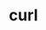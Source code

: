 ---
title: "curl"
layout: cache
categories: [package, v0.22.0]
meta: {"versions": ["8.7.1"], "compilers": ["apple-clang@=15.0.0", "cce@=15.0.1", "gcc@=10.2.1", "gcc@=10.3.0", "gcc@=11.1.0", "gcc@=11.4.0", "gcc@=12.3.0", "gcc@=7.3.1", "gcc@=7.5.0", "gcc@=9.4.0", "oneapi@=2023.2.0", "oneapi@=2024.0.0"], "oss": ["amzn2", "centos7", "rhel8", "sle_hpc15", "ubuntu18.04", "ubuntu20.04", "ubuntu22.04", "ventura"], "platforms": ["darwin", "linux"], "targets": ["aarch64", "neoverse_n1", "neoverse_v1", "neoverse_v2", "ppc64le", "x86_64_v3", "x86_64_v4", "zen4"], "stacks": ["aws-isc", "aws-isc-aarch64", "aws-pcluster-neoverse_v1", "aws-pcluster-x86_64_v4", "build_systems", "data-vis-sdk", "developer-tools", "developer-tools-manylinux2014", "e4s", "e4s-cray-rhel", "e4s-cray-sles", "e4s-neoverse-v2", "e4s-neoverse_v1", "e4s-oneapi", "e4s-power", "e4s-rocm-external", "ml-darwin-aarch64-mps", "ml-linux-x86_64-cpu", "ml-linux-x86_64-cuda", "radiuss", "radiuss-aws", "radiuss-aws-aarch64", "root", "tutorial"], "num_specs": 25, "num_specs_by_stack": {"ml-darwin-aarch64-mps": 1, "root": 25, "aws-isc-aarch64": 2, "radiuss-aws-aarch64": 2, "radiuss-aws": 1, "aws-isc": 1, "aws-pcluster-neoverse_v1": 2, "e4s-cray-rhel": 1, "developer-tools-manylinux2014": 1, "aws-pcluster-x86_64_v4": 2, "radiuss": 1, "build_systems": 2, "e4s-cray-sles": 1, "developer-tools": 1, "e4s-power": 2, "data-vis-sdk": 1, "e4s-neoverse_v1": 1, "e4s-neoverse-v2": 1, "e4s": 3, "ml-linux-x86_64-cpu": 1, "tutorial": 3, "e4s-rocm-external": 1, "ml-linux-x86_64-cuda": 1, "e4s-oneapi": 1}}
spec_details: [{"hash": "3h6g5jhsiblitlbl7ayeu5tgz3ro3vei", "compiler": "apple-clang@=15.0.0", "versions": ["8.7.1"], "os": "ventura", "platform": "darwin", "target": "aarch64", "variants": ["build_system=autotools", "~gssapi", "~ldap", "~libidn2", "~librtmp", "libs=shared,static", "~libssh", "~libssh2", "+nghttp2", "tls=secure_transport"], "stacks": ["ml-darwin-aarch64-mps", "root"], "size": "-", "tarball": "https://binaries.spack.io/releases/v0.22.0/build_cache/darwin-ventura-aarch64/apple-clang-15.0.0/curl-8.7.1/darwin-ventura-aarch64-apple-clang-15.0.0-curl-8.7.1-3h6g5jhsiblitlbl7ayeu5tgz3ro3vei.spack"}, {"hash": "fcgmxnjozmu753sh5ttnuxtr2uoj2vuk", "compiler": "gcc@=7.3.1", "versions": ["8.7.1"], "os": "amzn2", "platform": "linux", "target": "aarch64", "variants": ["build_system=autotools", "~gssapi", "~ldap", "~libidn2", "~librtmp", "libs=shared,static", "~libssh", "~libssh2", "+nghttp2", "tls=openssl"], "stacks": ["aws-isc-aarch64", "radiuss-aws-aarch64", "root"], "size": "-", "tarball": "https://binaries.spack.io/releases/v0.22.0/build_cache/linux-amzn2-aarch64/gcc-7.3.1/curl-8.7.1/linux-amzn2-aarch64-gcc-7.3.1-curl-8.7.1-fcgmxnjozmu753sh5ttnuxtr2uoj2vuk.spack"}, {"hash": "yuf5vg2atcp7qiqjlrnhwxsu5blqhjbz", "compiler": "gcc@=7.3.1", "versions": ["8.7.1"], "os": "amzn2", "platform": "linux", "target": "x86_64_v3", "variants": ["build_system=autotools", "~gssapi", "~ldap", "~libidn2", "~librtmp", "libs=shared,static", "~libssh", "~libssh2", "+nghttp2", "tls=openssl"], "stacks": ["radiuss-aws", "aws-isc", "root"], "size": "-", "tarball": "https://binaries.spack.io/releases/v0.22.0/build_cache/linux-amzn2-x86_64_v3/gcc-7.3.1/curl-8.7.1/linux-amzn2-x86_64_v3-gcc-7.3.1-curl-8.7.1-yuf5vg2atcp7qiqjlrnhwxsu5blqhjbz.spack"}, {"hash": "5cmzskme4ye4azlnohgx5nq47fhb24j2", "compiler": "gcc@=7.3.1", "versions": ["8.7.1"], "os": "amzn2", "platform": "linux", "target": "neoverse_n1", "variants": ["build_system=autotools", "~gssapi", "~ldap", "~libidn2", "~librtmp", "libs=shared,static", "~libssh", "~libssh2", "+nghttp2", "tls=openssl"], "stacks": ["aws-isc-aarch64", "radiuss-aws-aarch64", "root"], "size": "-", "tarball": "https://binaries.spack.io/releases/v0.22.0/build_cache/linux-amzn2-neoverse_n1/gcc-7.3.1/curl-8.7.1/linux-amzn2-neoverse_n1-gcc-7.3.1-curl-8.7.1-5cmzskme4ye4azlnohgx5nq47fhb24j2.spack"}, {"hash": "ayhez2czr45xte4dp5zr4uia3u6bx7xy", "compiler": "gcc@=12.3.0", "versions": ["8.7.1"], "os": "amzn2", "platform": "linux", "target": "neoverse_n1", "variants": ["build_system=autotools", "~gssapi", "~ldap", "~libidn2", "~librtmp", "libs=shared,static", "~libssh", "~libssh2", "+nghttp2", "tls=openssl"], "stacks": ["root", "aws-pcluster-neoverse_v1"], "size": "-", "tarball": "https://binaries.spack.io/releases/v0.22.0/build_cache/linux-amzn2-neoverse_n1/gcc-12.3.0/curl-8.7.1/linux-amzn2-neoverse_n1-gcc-12.3.0-curl-8.7.1-ayhez2czr45xte4dp5zr4uia3u6bx7xy.spack"}, {"hash": "qztvjchbpwh2zlvt64slzqnr4acvkb5l", "compiler": "gcc@=12.3.0", "versions": ["8.7.1"], "os": "amzn2", "platform": "linux", "target": "neoverse_v1", "variants": ["build_system=autotools", "~gssapi", "~ldap", "~libidn2", "~librtmp", "libs=shared,static", "~libssh", "~libssh2", "+nghttp2", "tls=openssl"], "stacks": ["root", "aws-pcluster-neoverse_v1"], "size": "-", "tarball": "https://binaries.spack.io/releases/v0.22.0/build_cache/linux-amzn2-neoverse_v1/gcc-12.3.0/curl-8.7.1/linux-amzn2-neoverse_v1-gcc-12.3.0-curl-8.7.1-qztvjchbpwh2zlvt64slzqnr4acvkb5l.spack"}, {"hash": "zfkncwlue7pinxtqbceimm6l6n3rijfh", "compiler": "cce@=15.0.1", "versions": ["8.7.1"], "os": "rhel8", "platform": "linux", "target": "zen4", "variants": ["build_system=autotools", "~gssapi", "~ldap", "~libidn2", "~librtmp", "libs=shared,static", "~libssh", "~libssh2", "+nghttp2", "tls=openssl"], "stacks": ["e4s-cray-rhel", "root"], "size": "-", "tarball": "https://binaries.spack.io/releases/v0.22.0/build_cache/linux-rhel8-zen4/cce-15.0.1/curl-8.7.1/linux-rhel8-zen4-cce-15.0.1-curl-8.7.1-zfkncwlue7pinxtqbceimm6l6n3rijfh.spack"}, {"hash": "aimw7j5gnihl6sif53muixjyhr5jgofv", "compiler": "gcc@=10.2.1", "versions": ["8.7.1"], "os": "centos7", "platform": "linux", "target": "x86_64_v3", "variants": ["build_system=autotools", "~gssapi", "~ldap", "~libidn2", "~librtmp", "libs=shared,static", "~libssh", "~libssh2", "+nghttp2", "tls=openssl"], "stacks": ["developer-tools-manylinux2014", "root"], "size": "-", "tarball": "https://binaries.spack.io/releases/v0.22.0/build_cache/linux-centos7-x86_64_v3/gcc-10.2.1/curl-8.7.1/linux-centos7-x86_64_v3-gcc-10.2.1-curl-8.7.1-aimw7j5gnihl6sif53muixjyhr5jgofv.spack"}, {"hash": "nfnvzg5aexfbbq55nyxxoecsf7zmmjou", "compiler": "oneapi@=2023.2.0", "versions": ["8.7.1"], "os": "amzn2", "platform": "linux", "target": "x86_64_v4", "variants": ["build_system=autotools", "~gssapi", "~ldap", "~libidn2", "~librtmp", "libs=shared,static", "~libssh", "~libssh2", "+nghttp2", "tls=openssl"], "stacks": ["aws-pcluster-x86_64_v4", "root"], "size": "-", "tarball": "https://binaries.spack.io/releases/v0.22.0/build_cache/linux-amzn2-x86_64_v4/oneapi-2023.2.0/curl-8.7.1/linux-amzn2-x86_64_v4-oneapi-2023.2.0-curl-8.7.1-nfnvzg5aexfbbq55nyxxoecsf7zmmjou.spack"}, {"hash": "3rnkzp22eynxurps33vdwllqcbtysj2a", "compiler": "oneapi@=2023.2.0", "versions": ["8.7.1"], "os": "amzn2", "platform": "linux", "target": "x86_64_v3", "variants": ["build_system=autotools", "~gssapi", "~ldap", "~libidn2", "~librtmp", "libs=shared,static", "~libssh", "~libssh2", "+nghttp2", "tls=openssl"], "stacks": ["aws-pcluster-x86_64_v4", "root"], "size": "-", "tarball": "https://binaries.spack.io/releases/v0.22.0/build_cache/linux-amzn2-x86_64_v3/oneapi-2023.2.0/curl-8.7.1/linux-amzn2-x86_64_v3-oneapi-2023.2.0-curl-8.7.1-3rnkzp22eynxurps33vdwllqcbtysj2a.spack"}, {"hash": "nfdknkwsphtzgnpqcxu7ik2ax4mteuf4", "compiler": "gcc@=7.5.0", "versions": ["8.7.1"], "os": "ubuntu18.04", "platform": "linux", "target": "x86_64_v3", "variants": ["build_system=autotools", "~gssapi", "~ldap", "~libidn2", "~librtmp", "libs=shared,static", "~libssh", "~libssh2", "+nghttp2", "tls=openssl"], "stacks": ["radiuss", "build_systems", "root"], "size": "-", "tarball": "https://binaries.spack.io/releases/v0.22.0/build_cache/linux-ubuntu18.04-x86_64_v3/gcc-7.5.0/curl-8.7.1/linux-ubuntu18.04-x86_64_v3-gcc-7.5.0-curl-8.7.1-nfdknkwsphtzgnpqcxu7ik2ax4mteuf4.spack"}, {"hash": "72uv5ynrvozrfv5l2uyo7juitzmra2yf", "compiler": "gcc@=10.3.0", "versions": ["8.7.1"], "os": "sle_hpc15", "platform": "linux", "target": "x86_64_v4", "variants": ["build_system=autotools", "~gssapi", "~ldap", "~libidn2", "~librtmp", "libs=shared,static", "~libssh", "~libssh2", "+nghttp2", "tls=openssl"], "stacks": ["e4s-cray-sles", "root"], "size": "-", "tarball": "https://binaries.spack.io/releases/v0.22.0/build_cache/linux-sle_hpc15-x86_64_v4/gcc-10.3.0/curl-8.7.1/linux-sle_hpc15-x86_64_v4-gcc-10.3.0-curl-8.7.1-72uv5ynrvozrfv5l2uyo7juitzmra2yf.spack"}, {"hash": "p5shznbet7476tumvxqq2gbsfpi2sbwj", "compiler": "gcc@=7.5.0", "versions": ["8.7.1"], "os": "ubuntu18.04", "platform": "linux", "target": "x86_64_v3", "variants": ["build_system=autotools", "~gssapi", "~ldap", "~libidn2", "~librtmp", "libs=shared,static", "~libssh", "~libssh2", "+nghttp2", "tls=openssl"], "stacks": ["developer-tools", "root"], "size": "-", "tarball": "https://binaries.spack.io/releases/v0.22.0/build_cache/linux-ubuntu18.04-x86_64_v3/gcc-7.5.0/curl-8.7.1/linux-ubuntu18.04-x86_64_v3-gcc-7.5.0-curl-8.7.1-p5shznbet7476tumvxqq2gbsfpi2sbwj.spack"}, {"hash": "46wbz5sytkbmuv4zzovisamwuniwj4fq", "compiler": "gcc@=7.5.0", "versions": ["8.7.1"], "os": "ubuntu18.04", "platform": "linux", "target": "x86_64_v3", "variants": ["build_system=autotools", "~gssapi", "~ldap", "+libidn2", "~librtmp", "libs=shared,static", "~libssh", "~libssh2", "+nghttp2", "tls=openssl"], "stacks": ["build_systems", "root"], "size": "-", "tarball": "https://binaries.spack.io/releases/v0.22.0/build_cache/linux-ubuntu18.04-x86_64_v3/gcc-7.5.0/curl-8.7.1/linux-ubuntu18.04-x86_64_v3-gcc-7.5.0-curl-8.7.1-46wbz5sytkbmuv4zzovisamwuniwj4fq.spack"}, {"hash": "tqxxshaoilhj7vemhb2r7xbcqw53atyj", "compiler": "gcc@=9.4.0", "versions": ["8.7.1"], "os": "ubuntu20.04", "platform": "linux", "target": "ppc64le", "variants": ["build_system=autotools", "~gssapi", "~ldap", "~libidn2", "~librtmp", "libs=shared,static", "~libssh", "~libssh2", "+nghttp2", "tls=openssl"], "stacks": ["e4s-power", "root"], "size": "-", "tarball": "https://binaries.spack.io/releases/v0.22.0/build_cache/linux-ubuntu20.04-ppc64le/gcc-9.4.0/curl-8.7.1/linux-ubuntu20.04-ppc64le-gcc-9.4.0-curl-8.7.1-tqxxshaoilhj7vemhb2r7xbcqw53atyj.spack"}, {"hash": "oky4yofsrxchmxnw2k4rpzwrr5ae4yys", "compiler": "gcc@=9.4.0", "versions": ["8.7.1"], "os": "ubuntu20.04", "platform": "linux", "target": "ppc64le", "variants": ["build_system=autotools", "~gssapi", "~ldap", "+libidn2", "~librtmp", "libs=shared,static", "~libssh", "~libssh2", "+nghttp2", "tls=openssl"], "stacks": ["e4s-power", "root"], "size": "-", "tarball": "https://binaries.spack.io/releases/v0.22.0/build_cache/linux-ubuntu20.04-ppc64le/gcc-9.4.0/curl-8.7.1/linux-ubuntu20.04-ppc64le-gcc-9.4.0-curl-8.7.1-oky4yofsrxchmxnw2k4rpzwrr5ae4yys.spack"}, {"hash": "ipkcswsr35yhgbqeoljlrtt7jm42h7mq", "compiler": "gcc@=11.1.0", "versions": ["8.7.1"], "os": "ubuntu20.04", "platform": "linux", "target": "x86_64_v3", "variants": ["build_system=autotools", "~gssapi", "~ldap", "~libidn2", "~librtmp", "libs=shared,static", "~libssh", "~libssh2", "+nghttp2", "tls=openssl"], "stacks": ["data-vis-sdk", "root"], "size": "-", "tarball": "https://binaries.spack.io/releases/v0.22.0/build_cache/linux-ubuntu20.04-x86_64_v3/gcc-11.1.0/curl-8.7.1/linux-ubuntu20.04-x86_64_v3-gcc-11.1.0-curl-8.7.1-ipkcswsr35yhgbqeoljlrtt7jm42h7mq.spack"}, {"hash": "xefenr246sbstt2ag2pnmrgrmy2d6yi2", "compiler": "gcc@=11.4.0", "versions": ["8.7.1"], "os": "ubuntu22.04", "platform": "linux", "target": "neoverse_v1", "variants": ["build_system=autotools", "~gssapi", "~ldap", "~libidn2", "~librtmp", "libs=shared,static", "~libssh", "~libssh2", "+nghttp2", "tls=openssl"], "stacks": ["e4s-neoverse_v1", "root"], "size": "-", "tarball": "https://binaries.spack.io/releases/v0.22.0/build_cache/linux-ubuntu22.04-neoverse_v1/gcc-11.4.0/curl-8.7.1/linux-ubuntu22.04-neoverse_v1-gcc-11.4.0-curl-8.7.1-xefenr246sbstt2ag2pnmrgrmy2d6yi2.spack"}, {"hash": "pvrkhofci6ydoikdis4773qygnnubpeo", "compiler": "gcc@=11.4.0", "versions": ["8.7.1"], "os": "ubuntu22.04", "platform": "linux", "target": "neoverse_v2", "variants": ["build_system=autotools", "~gssapi", "~ldap", "~libidn2", "~librtmp", "libs=shared,static", "~libssh", "~libssh2", "+nghttp2", "tls=openssl"], "stacks": ["e4s-neoverse-v2", "root"], "size": "-", "tarball": "https://binaries.spack.io/releases/v0.22.0/build_cache/linux-ubuntu22.04-neoverse_v2/gcc-11.4.0/curl-8.7.1/linux-ubuntu22.04-neoverse_v2-gcc-11.4.0-curl-8.7.1-pvrkhofci6ydoikdis4773qygnnubpeo.spack"}, {"hash": "cc6xd2h6vihed63v7gavflnhgxty3pwc", "compiler": "gcc@=11.4.0", "versions": ["8.7.1"], "os": "ubuntu22.04", "platform": "linux", "target": "x86_64_v3", "variants": ["build_system=autotools", "~gssapi", "~ldap", "~libidn2", "~librtmp", "libs=shared,static", "~libssh", "~libssh2", "+nghttp2", "tls=openssl"], "stacks": ["e4s", "ml-linux-x86_64-cpu", "tutorial", "e4s-rocm-external", "ml-linux-x86_64-cuda", "root"], "size": "-", "tarball": "https://binaries.spack.io/releases/v0.22.0/build_cache/linux-ubuntu22.04-x86_64_v3/gcc-11.4.0/curl-8.7.1/linux-ubuntu22.04-x86_64_v3-gcc-11.4.0-curl-8.7.1-cc6xd2h6vihed63v7gavflnhgxty3pwc.spack"}, {"hash": "r3bgq2ryrk33fntstfbyozwwzzji4zwb", "compiler": "gcc@=11.4.0", "versions": ["8.7.1"], "os": "ubuntu22.04", "platform": "linux", "target": "x86_64_v3", "variants": ["build_system=autotools", "~gssapi", "~ldap", "~libidn2", "~librtmp", "libs=shared,static", "~libssh", "+libssh2", "+nghttp2", "tls=mbedtls,openssl"], "stacks": ["tutorial", "root"], "size": "-", "tarball": "https://binaries.spack.io/releases/v0.22.0/build_cache/linux-ubuntu22.04-x86_64_v3/gcc-11.4.0/curl-8.7.1/linux-ubuntu22.04-x86_64_v3-gcc-11.4.0-curl-8.7.1-r3bgq2ryrk33fntstfbyozwwzzji4zwb.spack"}, {"hash": "4srecp4df7rxztxlnhcqgouwkh2k5hsu", "compiler": "gcc@=11.4.0", "versions": ["8.7.1"], "os": "ubuntu22.04", "platform": "linux", "target": "x86_64_v3", "variants": ["build_system=autotools", "~gssapi", "~ldap", "~libidn2", "~librtmp", "libs=shared,static", "~libssh", "+libssh2", "+nghttp2", "tls=mbedtls,openssl"], "stacks": ["e4s", "root"], "size": "-", "tarball": "https://binaries.spack.io/releases/v0.22.0/build_cache/linux-ubuntu22.04-x86_64_v3/gcc-11.4.0/curl-8.7.1/linux-ubuntu22.04-x86_64_v3-gcc-11.4.0-curl-8.7.1-4srecp4df7rxztxlnhcqgouwkh2k5hsu.spack"}, {"hash": "y2j6ti7bgjubbeitsoc5snuofagyquqs", "compiler": "gcc@=11.4.0", "versions": ["8.7.1"], "os": "ubuntu22.04", "platform": "linux", "target": "x86_64_v3", "variants": ["build_system=autotools", "~gssapi", "~ldap", "+libidn2", "~librtmp", "libs=shared,static", "~libssh", "~libssh2", "+nghttp2", "tls=openssl"], "stacks": ["e4s", "root"], "size": "-", "tarball": "https://binaries.spack.io/releases/v0.22.0/build_cache/linux-ubuntu22.04-x86_64_v3/gcc-11.4.0/curl-8.7.1/linux-ubuntu22.04-x86_64_v3-gcc-11.4.0-curl-8.7.1-y2j6ti7bgjubbeitsoc5snuofagyquqs.spack"}, {"hash": "54fwe4dto5pop52oqkcoqo3grurmsgyv", "compiler": "oneapi@=2024.0.0", "versions": ["8.7.1"], "os": "ubuntu22.04", "platform": "linux", "target": "x86_64_v3", "variants": ["build_system=autotools", "~gssapi", "~ldap", "~libidn2", "~librtmp", "libs=shared,static", "~libssh", "~libssh2", "+nghttp2", "tls=openssl"], "stacks": ["e4s-oneapi", "root"], "size": "-", "tarball": "https://binaries.spack.io/releases/v0.22.0/build_cache/linux-ubuntu22.04-x86_64_v3/oneapi-2024.0.0/curl-8.7.1/linux-ubuntu22.04-x86_64_v3-oneapi-2024.0.0-curl-8.7.1-54fwe4dto5pop52oqkcoqo3grurmsgyv.spack"}, {"hash": "7du7zouhvxer4hlfgdyemoaiw3r7zsd3", "compiler": "gcc@=12.3.0", "versions": ["8.7.1"], "os": "ubuntu22.04", "platform": "linux", "target": "x86_64_v3", "variants": ["build_system=autotools", "~gssapi", "~ldap", "~libidn2", "~librtmp", "libs=shared,static", "~libssh", "~libssh2", "+nghttp2", "tls=openssl"], "stacks": ["tutorial", "root"], "size": "-", "tarball": "https://binaries.spack.io/releases/v0.22.0/build_cache/linux-ubuntu22.04-x86_64_v3/gcc-12.3.0/curl-8.7.1/linux-ubuntu22.04-x86_64_v3-gcc-12.3.0-curl-8.7.1-7du7zouhvxer4hlfgdyemoaiw3r7zsd3.spack"}]
---